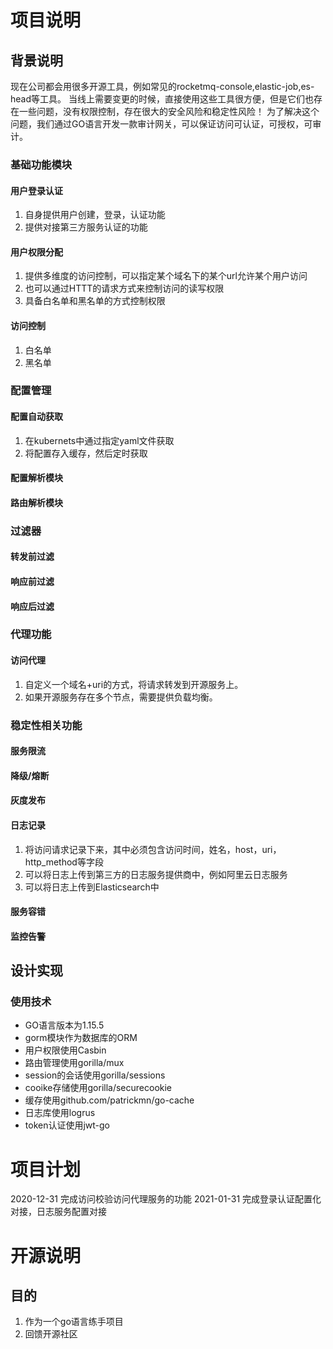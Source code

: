 # 项目说明
## 背景说明
 现在公司都会用很多开源工具，例如常见的rocketmq-console,elastic-job,es-head等工具。
 当线上需要变更的时候，直接使用这些工具很方便，但是它们也存在一些问题，没有权限控制，存在很大的安全风险和稳定性风险！
 为了解决这个问题，我们通过GO语言开发一款审计网关，可以保证访问可认证，可授权，可审计。
### 基础功能模块
#### 用户登录认证
 1. 自身提供用户创建，登录，认证功能
 2. 提供对接第三方服务认证的功能
 
#### 用户权限分配
 1. 提供多维度的访问控制，可以指定某个域名下的某个url允许某个用户访问
 2. 也可以通过HTTT的请求方式来控制访问的读写权限
 3. 具备白名单和黑名单的方式控制权限
 
#### 访问控制
 1. 白名单
 2. 黑名单

### 配置管理
#### 配置自动获取
 1. 在kubernets中通过指定yaml文件获取
 2. 将配置存入缓存，然后定时获取

#### 配置解析模块

#### 路由解析模块

### 过滤器
#### 转发前过滤

#### 响应前过滤

#### 响应后过滤
 
### 代理功能
#### 访问代理
 1. 自定义一个域名+uri的方式，将请求转发到开源服务上。
 2. 如果开源服务存在多个节点，需要提供负载均衡。
 
### 稳定性相关功能
#### 服务限流

#### 降级/熔断

#### 灰度发布

#### 日志记录
 1. 将访问请求记录下来，其中必须包含访问时间，姓名，host，uri，http_method等字段
 2. 可以将日志上传到第三方的日志服务提供商中，例如阿里云日志服务
 3. 可以将日志上传到Elasticsearch中

#### 服务容错

#### 监控告警
 
 
 
## 设计实现

### 使用技术
- GO语言版本为1.15.5
- gorm模块作为数据库的ORM
- 用户权限使用Casbin
- 路由管理使用gorilla/mux
- session的会话使用gorilla/sessions
- cooike存储使用gorilla/securecookie
- 缓存使用github.com/patrickmn/go-cache
- 日志库使用logrus
- token认证使用jwt-go

# 项目计划
2020-12-31 完成访问校验访问代理服务的功能
2021-01-31 完成登录认证配置化对接，日志服务配置对接


# 开源说明
## 目的
1. 作为一个go语言练手项目
2. 回馈开源社区
